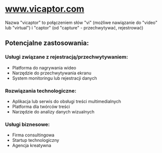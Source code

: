 # www.vicaptor.com


Nazwa "vicaptor" to połączeniem słów "vi" (możliwe nawiązanie do "video" lub "virtual") i "captor" (od "capture" - przechwytywać, rejestrować)

## Potencjalne zastosowania:

### Usługi związane z rejestracją/przechwytywaniem:
- Platforma do nagrywania wideo
- Narzędzie do przechwytywania ekranu
- System monitoringu lub rejestracji danych

### Rozwiązania technologiczne:
- Aplikacja lub serwis do obsługi treści multimedialnych
- Platforma dla twórców treści
- Narzędzie do analizy danych wizualnych

### Usługi biznesowe:
- Firma consultingowa
- Startup technologiczny
- Agencja kreatywna

